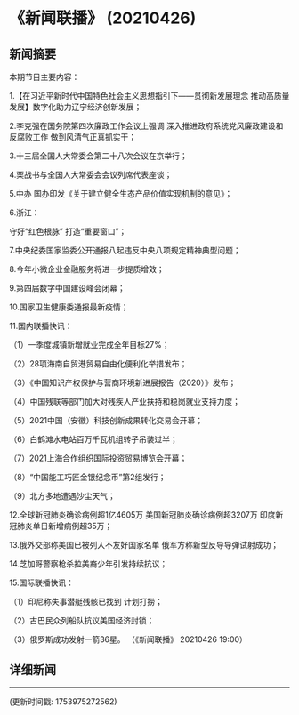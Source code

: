 # 《新闻联播》 (20210426)

## 新闻摘要

本期节目主要内容：


1.【在习近平新时代中国特色社会主义思想指引下——贯彻新发展理念 推动高质量发展】数字化助力辽宁经济创新发展；


2.李克强在国务院第四次廉政工作会议上强调 深入推进政府系统党风廉政建设和反腐败工作 做到风清气正真抓实干；


3.十三届全国人大常委会第二十八次会议在京举行；


4.栗战书与全国人大常委会会议列席代表座谈；


5.中办 国办印发《关于建立健全生态产品价值实现机制的意见》；


6.浙江：

守好“红色根脉” 打造“重要窗口”；


7.中央纪委国家监委公开通报八起违反中央八项规定精神典型问题；


8.今年小微企业金融服务将进一步提质增效；


9.第四届数字中国建设峰会闭幕；


10.国家卫生健康委通报最新疫情；


11.国内联播快讯：


（1）一季度城镇新增就业完成全年目标27%；


（2）28项海南自贸港贸易自由化便利化举措发布；


（3）《中国知识产权保护与营商环境新进展报告（2020）》发布；


（4）中国残联等部门加大对残疾人产业扶持和稳岗就业支持力度；


（5）2021中国（安徽）科技创新成果转化交易会开幕；


（6）白鹤滩水电站百万千瓦机组转子吊装过半；


（7）2021上海合作组织国际投资贸易博览会开幕；


（8）“中国能工巧匠金银纪念币”第2组发行；


（9）北方多地遭遇沙尘天气；


12.全球新冠肺炎确诊病例超1亿4605万 美国新冠肺炎确诊病例超3207万 印度新冠肺炎单日新增病例超35万；


13.俄外交部称美国已被列入不友好国家名单 俄军方称新型反导导弹试射成功；


14.芝加哥警察枪杀拉美裔少年引发持续抗议；


15.国际联播快讯：


（1）印尼称失事潜艇残骸已找到 计划打捞；


（2）古巴民众列船队抗议美国经济封锁；


（3）俄罗斯成功发射一箭36星。
（《新闻联播》 20210426 19:00）

## 详细新闻

---

(更新时间戳: 1753975272562)

